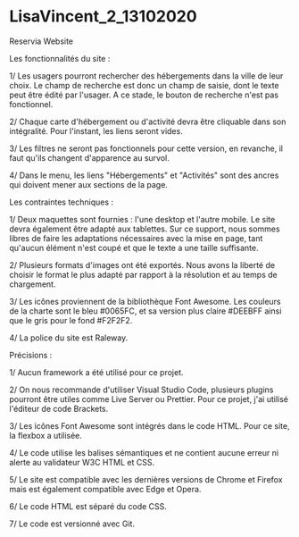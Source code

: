 # LisaVincent_2_13102020
 Reservia Website

Les fonctionnalités du site : 

1/ Les usagers pourront rechercher des hébergements dans la ville de leur choix. 
Le champ de recherche est donc un champ de saisie, dont le texte peut être édité par l'usager. A ce stade, le bouton de recherche n'est pas fonctionnel. 

2/ Chaque carte d'hébergement ou d'activité devra être cliquable dans son intégralité. Pour l'instant, les liens seront vides.

3/ Les filtres ne seront pas fonctionnels pour cette version, en revanche, il faut qu'ils changent d'apparence au survol.

4/ Dans le menu, les liens "Hébergements" et "Activités" sont des ancres qui doivent mener aux sections de la page. 


Les contraintes techniques : 

1/ Deux maquettes sont fournies : l'une desktop et l'autre mobile. Le site devra également être adapté aux tablettes. Sur ce support, nous sommes libres de faire les adaptations nécessaires avec la mise en page, tant qu'aucun élément n'est coupé et que le texte a une taille suffisante. 

2/ Plusieurs formats d'images ont été exportés. Nous avons la liberté de choisir le format le plus adapté par rapport à la résolution et au temps de chargement.

3/ Les icônes proviennent de la bibliothèque Font Awesome. Les couleurs de la charte sont le bleu #0065FC, et sa version plus claire #DEEBFF ainsi que le gris pour le fond #F2F2F2.

4/ La police du site est Raleway.


Précisions : 

1/ Aucun framework a été utilisé pour ce projet.

2/ On nous recommande d'utiliser Visual Studio Code, plusieurs plugins pourront être utiles comme Live Server ou Prettier. Pour ce projet, j'ai utilisé l'éditeur de code Brackets.

3/ Les icônes Font Awesome sont intégrés dans le code HTML. Pour ce site, la flexbox a utilisée.

4/ Le code utilise les balises sémantiques et ne contient aucune erreur ni alerte au validateur W3C HTML et CSS.

5/ Le site est compatible avec les dernières versions de Chrome et Firefox mais est également compatible avec Edge et Opera.

6/ Le code HTML est séparé du code CSS.

7/ Le code est versionné avec Git.
